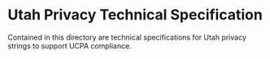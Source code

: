 # Utah Privacy Technical Specification


Contained in this directory are technical specifications for Utah privacy strings to support UCPA compliance.
